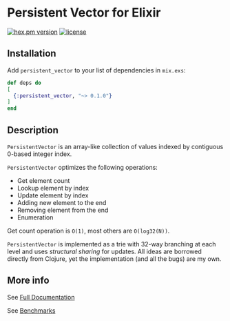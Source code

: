 # Persistent Vector for Elixir
[![hex.pm version](https://img.shields.io/hexpm/v/persistent_vector.svg)](https://hex.pm/packages/persistent_vector)
[![license](https://img.shields.io/hexpm/l/persistent_vector.svg)](LICENSE.md)

## Installation

Add `persistent_vector` to your list of dependencies in `mix.exs`:

```elixir
def deps do
[
  {:persistent_vector, "~> 0.1.0"}
]
end
```

## Description

`PersistentVector` is an array-like collection of values indexed by contiguous 0-based integer index.

`PersistentVector` optimizes the following operations:
* Get element count
* Lookup element by index
* Update element by index
* Adding new element to the end
* Removing element from the end
* Enumeration

Get count operation is `O(1)`, most others are `O(log32(N))`.

`PersistentVector` is implemented as a trie with 32-way branching at each level and uses *structural sharing* for updates.
All ideas are borrowed directly from Clojure, yet the implementation (and all the bugs) are my own.

## More info

See [Full Documentation](https://hexdocs.pm/persistent_vector)

See [Benchmarks](https://hexdocs.pm/persistent_vector/benchmarks.html)
